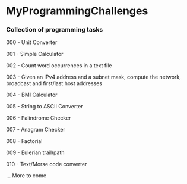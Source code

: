 # MyProgrammingChallenges

### Collection of programming tasks 

000 - Unit Converter

001 - Simple Calculator

002 - Count word occurrences in a text file

003 - Given an IPv4 address and a subnet mask, compute the network, broadcast and first/last host addresses

004 - BMI Calculator

005 - String to ASCII Converter

006 - Palindrome Checker

007 - Anagram Checker

008 - Factorial

009 - Eulerian trail/path

010 - Text/Morse code converter

... More to come